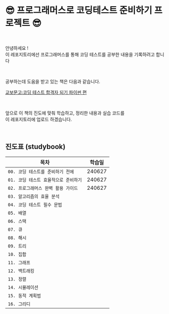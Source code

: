 # 😎 프로그래머스로 코딩테스트 준비하기 프로젝트 😎

<br>

안녕하세요 !  
이 레포지토리에선 프로그래머스를 통해 코딩 테스트를 공부한 내용을 기록하려고 합니다

<br>

공부하는데 도움을 받고 있는 책은 다음과 같습니다.

[교보문고:코딩 테스트 합격자 되기 파이썬 편](https://product.kyobobook.co.kr/detail/S000210881884)


<br>

앞으로 이 책의 진도에 맞춰 학습하고, 정리한 내용과 실습 코드를  
이 레포지토리에 업로드 하겠습니다.


<br>

## 진도표 (studybook)
| 목차 | 학습일 |
| --- | ---- |
`00. 코딩 테스트를 준비하기 전에`  | 240627
`01. 코딩 테스트 효율적으로 준비하기`  | 240627
`02. 프로그래머스 완벽 활용 가이드`  | 240627
`03. 알고리즘의 효율 분석` |  
`04. 코딩 테스트 필수 문법`  |  
`05. 배열` |  
`06. 스택`  |  
`07. 큐`  |
`08. 해시`  |
`09. 트리`  |
`10. 집합`  |
`11. 그래프`  |
`12. 백트래킹`  |
`13. 정렬`  |  
`14. 시뮬레이션`  |  
`15. 동적 계획법`  |  
`16. 그리디`  |  



